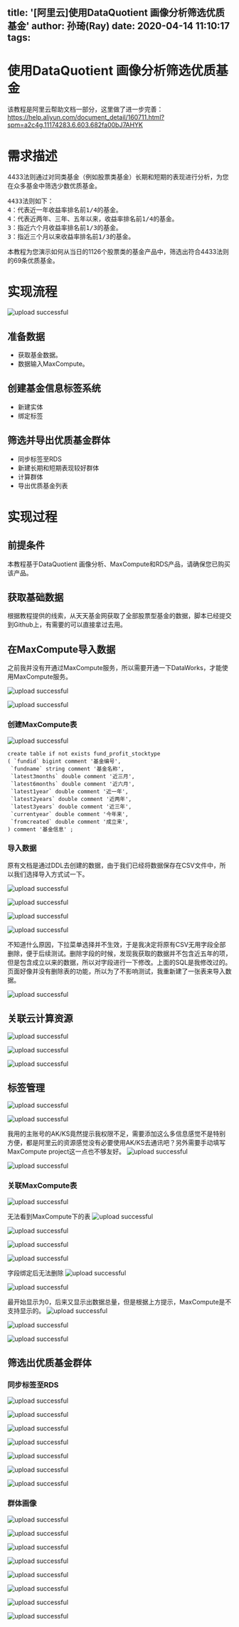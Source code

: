 title: '[阿里云]使用DataQuotient 画像分析筛选优质基金'
author: 孙琦(Ray)
date: 2020-04-14 11:10:17
tags:
---
# 使用DataQuotient 画像分析筛选优质基金

该教程是阿里云帮助文档一部分，这里做了进一步完善：https://help.aliyun.com/document_detail/160711.html?spm=a2c4g.11174283.6.603.682fa00bJ7AHYK

# 需求描述

4433法则通过对同类基金（例如股票类基金）长期和短期的表现进行分析，为您在众多基金中筛选少数优质基金。

<pre>
4433法则如下：
4：代表近一年收益率排名前1/4的基金。
4：代表近两年、三年、五年以来，收益率排名前1/4的基金。
3：指近六个月收益率排名前1/3的基金。
3：指近三个月以来收益率排名前1/3的基金。
</pre>

本教程为您演示如何从当日的1126个股票类的基金产品中，筛选出符合4433法则的69条优质基金。

<!-- more -->

# 实现流程
![upload successful](/images/pasted-0.png)

## 准备数据
* 获取基金数据。
* 数据输入MaxCompute。

## 创建基金信息标签系统
* 新建实体
* 绑定标签

## 筛选并导出优质基金群体
* 同步标签至RDS
* 新建长期和短期表现较好群体
* 计算群体
* 导出优质基金列表

# 实现过程

## 前提条件
本教程基于DataQuotient 画像分析、MaxCompute和RDS产品，请确保您已购买该产品。

## 获取基础数据

根据教程提供的线索，从天天基金网获取了全部股票型基金的数据，脚本已经提交到Github上，有需要的可以直接拿过去用。

## 在MaxCompute导入数据

之前我并没有开通过MaxCompute服务，所以需要开通一下DataWorks，才能使用MaxCompute服务。

![upload successful](/images/pasted-1.png)

![upload successful](/images/pasted-2.png)

### 创建MaxCompute表


![upload successful](/images/pasted-3.png)

```
create table if not exists fund_profit_stocktype
( `fundid` bigint comment '基金编号',
 `fundname` string comment '基金名称',
 `latest3months` double comment '近三月',
 `latest6months` double comment '近六月',
 `latest1year` double comment '近一年',
 `latest2years` double comment '近两年',
 `latest3years` double comment '近三年',
 `currentyear` double comment '今年来',  
 `fromcreated` double comment '成立来',
) comment '基金信息' ;
```

### 导入数据

原有文档是通过DDL去创建的数据，由于我们已经将数据保存在CSV文件中，所以我们选择导入方式试一下。

![upload successful](/images/pasted-4.png)


![upload successful](/images/pasted-5.png)


![upload successful](/images/pasted-6.png)


![upload successful](/images/pasted-7.png)

不知道什么原因，下拉菜单选择并不生效，于是我决定将原有CSV无用字段全部删除，便于后续测试。删除字段的时候，发现我获取的数据并不包含近五年的项，但是包含成立以来的数据，所以对字段进行一下修改。上面的SQL是我修改过的。页面好像并没有删除表的功能，所以为了不影响测试，我重新建了一张表来导入数据。

![upload successful](/images/pasted-8.png)

## 关联云计算资源


![upload successful](/images/pasted-13.png)


![upload successful](/images/pasted-14.png)


![upload successful](/images/pasted-16.png)

## 标签管理


![upload successful](/images/pasted-9.png)


![upload successful](/images/pasted-10.png)

我用的主账号的AK/KS竟然提示我权限不足，需要添加这么多信息感觉不是特别方便，都是阿里云的资源感觉没有必要使用AK/KS去通讯吧？另外需要手动填写MaxCompute project这一点也不够友好。
![upload successful](/images/pasted-15.png)


![upload successful](/images/pasted-17.png)





### 关联MaxCompute表

![upload successful](/images/pasted-11.png)

无法看到MaxCompute下的表
![upload successful](/images/pasted-12.png)

![upload successful](/images/pasted-18.png)

![upload successful](/images/pasted-19.png)

![upload successful](/images/pasted-20.png)

字段绑定后无法删除
![upload successful](/images/pasted-21.png)

![upload successful](/images/pasted-22.png)

最开始显示为0，后来又显示出数据总量，但是根据上方提示，MaxCompute是不支持显示的。
![upload successful](/images/pasted-23.png)

![upload successful](/images/pasted-33.png)

![upload successful](/images/pasted-25.png)

## 筛选出优质基金群体

### 同步标签至RDS

![upload successful](/images/pasted-24.png)

![upload successful](/images/pasted-26.png)

![upload successful](/images/pasted-27.png)

![upload successful](/images/pasted-28.png)

![upload successful](/images/pasted-29.png)

![upload successful](/images/pasted-31.png)

![upload successful](/images/pasted-32.png)

### 群体画像

![upload successful](/images/pasted-30.png)

![upload successful](/images/pasted-34.png)

![upload successful](/images/pasted-35.png)

![upload successful](/images/pasted-36.png)

![upload successful](/images/pasted-37.png)

![upload successful](/images/pasted-38.png)

![upload successful](/images/pasted-39.png)

![upload successful](/images/pasted-40.png)